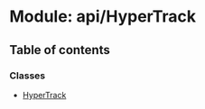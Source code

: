 # Module: api/HyperTrack

## Table of contents

### Classes

- [HyperTrack](../classes/api_HyperTrack.HyperTrack.md)
